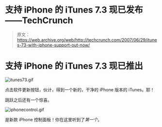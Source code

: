 # 支持 iPhone 的 iTunes 7.3 现已发布——TechCrunch

> 原文：<https://web.archive.org/web/http://techcrunch.com/2007/06/29/itunes-73-with-iphone-support-out-now/>

# 支持 iPhone 的 iTunes 7.3 现已推出

![itunes73.gif](img/0e8494d891684d57bc81b3c805a93aa6.png)

点击软件更新按钮，伙计，得到一个新的，干净的 iPhone 版本的 iTunes。耶！

跳跃之后还有一个惊喜。

![iphonecontrol.gif](img/5fd8cf92836281b0e0d988acdfc74cc2.png)

是新款 iPhone 控制面板！你在这里听到了*第一个*。